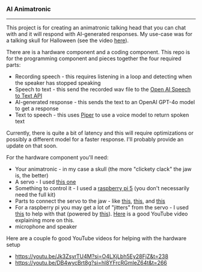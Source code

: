 ### AI Animatronic

--------------------

This project is for creating an animatronic talking head that you can chat with and it will respond with AI-generated 
responses. My use-case was for a talking skull for Halloween (see the video [here](https://www.youtube.com/shorts/2F_gNuV8I8Y)).

There are is a hardware component and a coding component. This repo is for the programming component and pieces together
the four required parts:

- Recording speech - this requires listening in a loop and detecting when the speaker has stopped speaking
- Speech to text - this send the recorded wav file to the [Open AI Speech to Text API](https://platform.openai.com/docs/guides/speech-to-text)
- AI-generated response - this sends the text to an OpenAI GPT-4o model to get a response
- Text to speech - this uses [Piper]( https://github.com/rhasspy/piper) to use a voice model to return spoken text

Currently, there is quite a bit of latency and this will require optimizations or possibly a different model for a faster
response. I'll probably provide an update on that soon.

For the hardware component you'll need:

- Your animatronic - in my case a skull (the more "clickety clack" the jaw is, the better)
- A servo - I used [this one](https://www.amazon.com/dp/B003T6XGNU)
- Something to control it - I used a [raspberry pi 5](https://www.amazon.com/dp/B0D95QBKJ4) (you don't necessarily need the full kit)
- Parts to connect the servo to the jaw - like [this](https://www.amazon.com/dp/B0006O4G7S), [this](https://www.amazon.com/dp/B0006O4GFK), and [this](https://www.amazon.com/dp/B0006O4G4Q)
- For a raspberry pi you may get a lot of "jitters" from the servo - I used [this](https://www.amazon.com/dp/B01D1D0CX2) to help with that (powered by [this](https://www.amazon.com/dp/B08JYPMCZY)). [Here](https://www.youtube.com/watch?v=oeLmbXrHi_c&t=192s) is a good YouTube video explaining more on this.
- microphone and speaker

Here are a couple fo good YouTube videos for helping with the hardware setup
- https://youtu.be/Jk3ZsyrTU4M?si=O4LXjLbh5Ey28FjZ&t=238
- https://youtu.be/DB4wycBrt8g?si=hl8YFrcRGmIeZ64t&t=266



